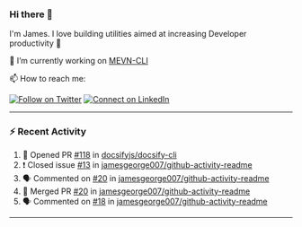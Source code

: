 ### Hi there 👋

I'm James. I love building utilities aimed at increasing Developer productivity :raised_hands: 

🔭 I’m currently working on [MEVN-CLI](https://github.com/madlabsinc/mevn-cli)

📫 How to reach me:

[![Follow on Twitter](https://img.shields.io/badge/--twitter?label=Twitter&logo=Twitter&style=social)](https://twitter.com/james_madhacks) [![Connect on LinkedIn](https://img.shields.io/badge/--linkedin?label=LinkedIn&logo=LinkedIn&style=social)](https://www.linkedin.com/in/jamesgeorge007)

---

### :zap: Recent Activity

<!--START_SECTION:activity-->
1. 💪 Opened PR [#118](https://github.com//docsifyjs/docsify-cli/pull/118) in [docsifyjs/docsify-cli](https://github.com//docsifyjs/docsify-cli)
2. ❗️ Closed issue [#13](https://github.com//jamesgeorge007/github-activity-readme/issues/13) in [jamesgeorge007/github-activity-readme](https://github.com//jamesgeorge007/github-activity-readme)
3. 🗣 Commented on [#20](https://github.com//jamesgeorge007/github-activity-readme/issues/20) in [jamesgeorge007/github-activity-readme](https://github.com//jamesgeorge007/github-activity-readme)
4. 🎉 Merged PR [#20](https://github.com//jamesgeorge007/github-activity-readme/pull/20) in [jamesgeorge007/github-activity-readme](https://github.com//jamesgeorge007/github-activity-readme)
5. 🗣 Commented on [#18](https://github.com//jamesgeorge007/github-activity-readme/issues/18) in [jamesgeorge007/github-activity-readme](https://github.com//jamesgeorge007/github-activity-readme)
<!--END_SECTION:activity-->

---

<!--
**jamesgeorge007/jamesgeorge007** is a ✨ _special_ ✨ repository because its `README.md` (this file) appears on your GitHub profile.

Here are some ideas to get you started:

- 🌱 I’m currently learning ...
- 👯 I’m looking to collaborate on ...
- 🤔 I’m looking for help with ...
- 💬 Ask me about ...
- 😄 Pronouns: ...
- ⚡ Fun fact: ...
-->
